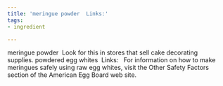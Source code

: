 ```yaml
---
title: 'meringue powder  Links:'
tags:
- ingredient

---
```

meringue powder  Look for this in stores that sell cake decorating supplies. powdered egg whites  Links:   For information on how to make meringues safely using raw egg whites, visit the Other Safety Factors section of the American Egg Board web site.
